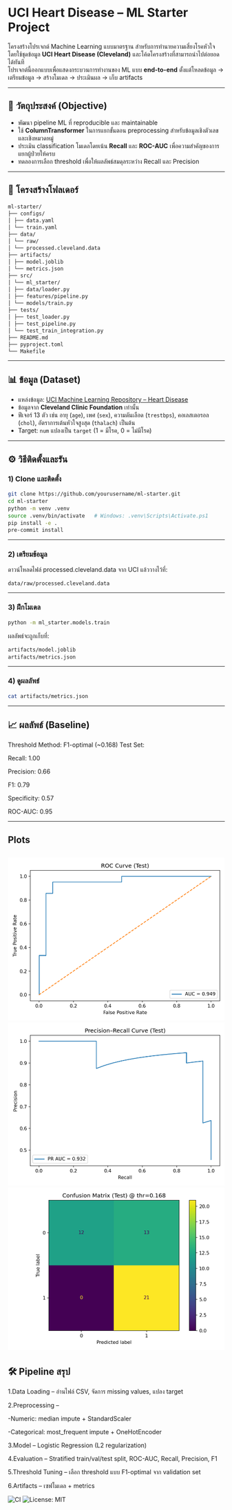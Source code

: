 # UCI Heart Disease – ML Starter Project

โครงสร้างโปรเจกต์ Machine Learning แบบมาตรฐาน สำหรับการทำนายความเสี่ยงโรคหัวใจ  
โดยใช้ชุดข้อมูล **UCI Heart Disease (Cleveland)** และโค้ดโครงสร้างที่สามารถนำไปต่อยอดได้ทันที  
โปรเจกต์นี้ออกแบบเพื่อแสดงกระบวนการทำงานของ ML แบบ **end-to-end** ตั้งแต่โหลดข้อมูล → เตรียมข้อมูล → สร้างโมเดล → ประเมินผล → เก็บ artifacts

---

## 📌 วัตถุประสงค์ (Objective)
- พัฒนา pipeline ML ที่ reproducible และ maintainable
- ใช้ **ColumnTransformer** ในการแยกขั้นตอน preprocessing สำหรับข้อมูลเชิงตัวเลขและเชิงหมวดหมู่
- ประเมิน classification โมเดลโดยเน้น **Recall** และ **ROC-AUC** เพื่อความสำคัญของการแยกผู้ป่วยให้ครบ
- ทดลองการเลือก threshold เพื่อให้ผลลัพธ์สมดุลระหว่าง Recall และ Precision

---

## 📂 โครงสร้างโฟลเดอร์
```plaintext
ml-starter/
├── configs/
│ ├── data.yaml
│ └── train.yaml
├── data/
│ └── raw/
│ └── processed.cleveland.data
├── artifacts/
│ ├── model.joblib
│ └── metrics.json
├── src/
│ └── ml_starter/
│ ├── data/loader.py
│ ├── features/pipeline.py
│ └── models/train.py
├── tests/
│ ├── test_loader.py
│ ├── test_pipeline.py
│ └── test_train_integration.py
├── README.md
├── pyproject.toml
└── Makefile
```
---

## 📊 ข้อมูล (Dataset)
- แหล่งข้อมูล: [UCI Machine Learning Repository – Heart Disease](https://archive.ics.uci.edu/dataset/45/heart+disease)
- ข้อมูลจาก **Cleveland Clinic Foundation** เท่านั้น
- ฟีเจอร์ 13 ตัว เช่น อายุ (`age`), เพศ (`sex`), ความดันเลือด (`trestbps`), คอเลสเตอรอล (`chol`), อัตราการเต้นหัวใจสูงสุด (`thalach`) เป็นต้น
- Target: `num` แปลงเป็น `target` (1 = มีโรค, 0 = ไม่มีโรค)

---

## ⚙️ วิธีติดตั้งและรัน

### 1) Clone และติดตั้ง
```bash
git clone https://github.com/yourusername/ml-starter.git
cd ml-starter
python -m venv .venv
source .venv/bin/activate   # Windows: .venv\Scripts\Activate.ps1
pip install -e .
pre-commit install
```
---

### 2) เตรียมข้อมูล
ดาวน์โหลดไฟล์ processed.cleveland.data จาก UCI แล้ววางไว้ที่:
```bash
data/raw/processed.cleveland.data
```
---
### 3) ฝึกโมเดล
```bash
python -m ml_starter.models.train
```
ผลลัพธ์จะถูกเก็บที่:
```bash
artifacts/model.joblib
artifacts/metrics.json
```
---
### 4) ดูผลลัพธ์
```bash
cat artifacts/metrics.json
```
---

## 📈 ผลลัพธ์ (Baseline)
Threshold Method: F1-optimal (~0.168)
Test Set:

Recall: 1.00

Precision: 0.66

F1: 0.79

Specificity: 0.57

ROC-AUC: 0.95

---
## Plots
![ROC](artifacts/plots/roc_curve_test.png)
![PR](artifacts/plots/pr_curve_test.png)
![CM](artifacts/plots/confusion_matrix_test.png)
---
## 🛠️ Pipeline สรุป
1.Data Loading – อ่านไฟล์ CSV, จัดการ missing values, แปลง target

2.Preprocessing –

-Numeric: median impute + StandardScaler

-Categorical: most_frequent impute + OneHotEncoder

3.Model – Logistic Regression (L2 regularization)

4.Evaluation – Stratified train/val/test split, ROC-AUC, Recall, Precision, F1

5.Threshold Tuning – เลือก threshold แบบ F1-optimal จาก validation set

6.Artifacts – เซฟโมเดล + metrics

![CI](https://github.com/manadsawi2560/ml-starter/actions/workflows/ci.yml/badge.svg)
![License: MIT](https://img.shields.io/badge/License-MIT-yellow.svg)
